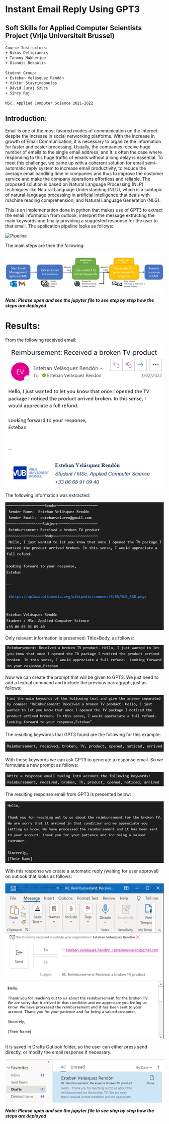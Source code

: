 # Instant Email Reply Using GPT3
## Soft Skills for Applied Computer Scientists Project (Vrije Universiteit Brussel)

```
Course Instructors: 
+ Nikos Deligiannis
+ Tanmoy Mukherjee
+ Giannis Bekoulis

Student Group:
+ Esteban Velásquez Rendón
+ Viktor Stavrinopoulos
+ Dávid Juraj Szücs
+ Sincy Raj

MSc. Applied Computer Science 2021-2022
```

## Introduction:

Email is one of the most favored modes of communication on the internet despite the increase in social networking platforms. With the increase in growth of Email Communication, it is necessary to organize the information for faster and easier processing. Usually, the companies receive huge number of emails to the single email address, and it is often the case where responding to this huge traffic of emails without a long delay is essential. To meet this challenge, we came up with a coherent solution for email semi-automatic reply system to increase email productivity, to reduce the average email handling time in companies and thus to improve the customer service and make the company operations effortless and reliable. The proposed solution is based on Natural Language Processing (NLP) techniques like Natural Language Understanding (NLU), which is a subtopic of natural-language processing in artificial intelligence that deals with machine reading comprehension, and Natural Language Generation (NLG).

This is an implementation done in python that makes use of GPT3 to extract the email information from outlook, interpret the message extracting the main keywords and finally providing a suggested response for the user to that email.  The application pipeline looks as follows:

![Pipeline](Instant-Email-Reply.png "Pipeline")

The main steps are then the following:

![Steps](images\1.png "Steps")

***Note: Please open and see the jupyter file to see step by step how the steps are deployed***

# Results:

From the following received email:

![Received Email](images\2.png "Received Email")

The following information was extracted:

![Extracted Information](images\3.png "Extracted Information")

Only relevant information is preserved: Title+Body, as follows:

![Relevant](images\4.png "Relevant")

Now we can create the prompt that will be given to GPT3. We just need to add a textual command and include the previous parragraph, just as follows:

![GPT3 Prompt](images\5.png "GPT3 Prompt")

The resulting keywords that GPT3 found are the following for this example:

![GPT3 Response](images\6.png "GPT3 Response")

With these keywords we can ask GPT3 to generate a response email. So we formulate a new prompt as follows:

![GPT3 Prompt](images\7.png "GPT3 Prompt")

The resulting response email from GPT3 is presented below:

![GPT3 Response](images\8.png "GPT3 Response")

With this response we create a automatic reply (waiting for user approval) on outlook that looks as follows:

![GPT3 Response in Outlook](images\9.png "GPT3 Response in Outlook")

It is saved in Drafts Outlook folder, so the user can either press send directly, or modify the email response if necessary.

![Saved in Drafts](images\10.png "Saved in Drafts")

***Note: Please open and see the jupyter file to see step by step how the steps are deployed***